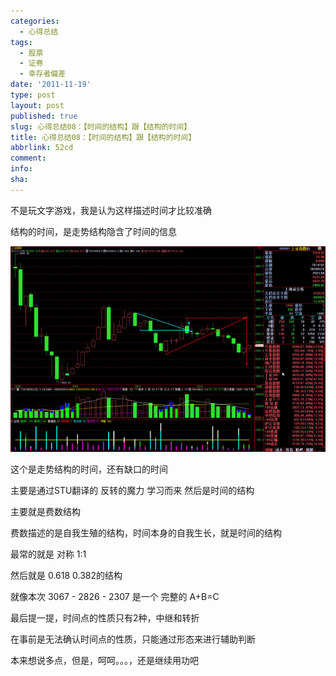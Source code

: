 ```yaml
---
categories:
  - 心得总结
tags:
  - 股票
  - 证券
  - 幸存者偏差
date: '2011-11-19'
type: post
layout: post
published: true
slug: 心得总结08：【时间的结构】跟【结构的时间】
title: 心得总结08：【时间的结构】跟【结构的时间】
abbrlink: 52cd
comment:
info:
sha:
---
```



不是玩文字游戏，我是认为这样描述时间才比较准确

结构的时间，是走势结构隐含了时间的信息

![20111119-0](/images/20111119-0.jpeg)

这个是走势结构的时间，还有缺口的时间

主要是通过STU翻译的 反转的魔力 学习而来 
然后是时间的结构

主要就是费数结构

费数描述的是自我生殖的结构，时间本身的自我生长，就是时间的结构

最常的就是 对称 1:1 

然后就是 0.618  0.382的结构 

就像本次 3067 - 2826 - 2307 是一个 完整的 A+B=C 

最后提一提，时间点的性质只有2种，中继和转折

在事前是无法确认时间点的性质，只能通过形态来进行辅助判断

本来想说多点，但是，呵呵。。。，还是继续用功吧
